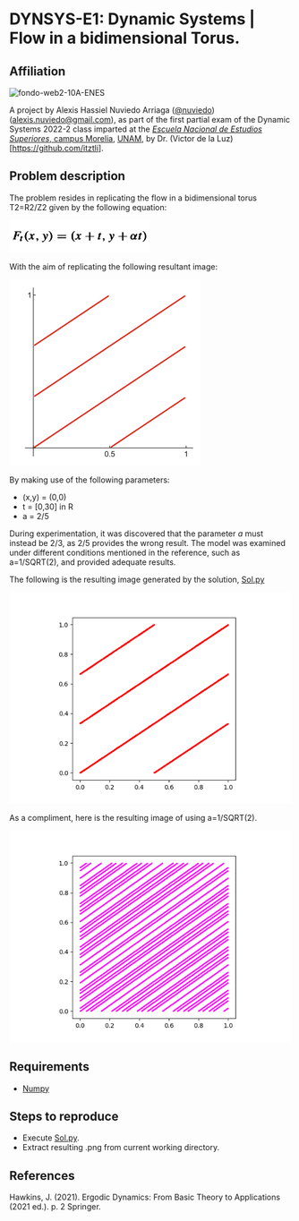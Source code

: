 # DYNSYS-E1: Dynamic Systems | Flow in a bidimensional Torus.

## Affiliation

![fondo-web2-10A-ENES](https://user-images.githubusercontent.com/100146672/160222385-4576c60e-1005-4753-b34d-c5461658c11b.png)

A project by Alexis Hassiel Nuviedo Arriaga ([@nuviedo](https://github.com/nuviedo)) ([alexis.nuviedo@gmail.com](mailto:alexis.nuviedo@gmail.com)), as part of the first partial exam of the Dynamic Systems 2022-2 class imparted at the [*Escuela Nacional de Estudios Superiores*, campus Morelia](https://www.enesmorelia.unam.mx/), [UNAM](https://www.unam.mx/), by Dr. (Victor de la Luz)[https://github.com/itztli].

## Problem description

The problem resides in replicating the flow in a bidimensional torus T2=R2/Z2 given by the following equation:

![](img/Eq.png)

With the aim of replicating the following resultant image:

![](img/dia.png)

By making use of the following parameters:
* (x,y) = (0,0)
* t = [0,30] in R
* a = 2/5

During experimentation, it was discovered that the parameter *a* must instead be 2/3, as 2/5 provides the wrong result. The model was examined under different conditions mentioned in the reference, such as a=1/SQRT(2), and provided adequate results.

The following is the resulting image generated by the solution, [Sol.py](Sol.py)

![](img/Res.png)

As a compliment, here is the resulting image of using a=1/SQRT(2).

![](img/1ROOT2.png)

## Requirements
* [Numpy](https://numpy.org/)

## Steps to reproduce

* Execute [Sol.py](Sol.py).
* Extract resulting .png from current working directory.


## References
Hawkins, J. (2021). Ergodic Dynamics: From Basic Theory to Applications (2021 ed.). p. 2 Springer.


